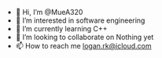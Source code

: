 - 👋 Hi, I’m @MueA320
- 👀 I’m interested in software engineering
- 🌱 I’m currently learning C++
- 💞️ I’m looking to collaborate on Nothing yet
- 📫 How to reach me logan.rk@icloud.com

<!---
MueA320/MueA320 is a ✨ special ✨ repository because its `README.md` (this file) appears on your GitHub profile.
You can click the Preview link to take a look at your changes.
--->
